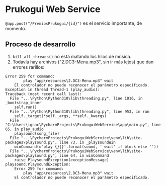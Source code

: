 # Prukogui Web Service
`@app.post("/PremiosPrukogui/{id}")` es el servicio importante, de momento.

## Proceso de desarrollo
1. `kill_all_threads()` no está matando los hilos de música.
2. Todavía hay archivos ("2.DC3-Menu.mp3", sin ir más lejos) que dan errores rarillos:
```
Error 259 for command:
        play "app\resources\2.DC3-Menu.mp3" wait
    El controlador no puede reconocer el parámetro especificado.
Exception in thread Thread-1 (play_audio):
Traceback (most recent call last):
  File "...\Python\Python310\lib\threading.py", line 1016, in _bootstrap_inner
    self.run()
  File "...\Python\Python310\lib\threading.py", line 953, in run
    self._target(*self._args, **self._kwargs)
  File "C:\Users\ignac\PycharmProjects\PrukoguiWebService\app\main.py", line 65, in play_audio
    playsound(song_file)
  File "...\PycharmProjects\PrukoguiWebService\venv\lib\site-packages\playsound.py", line 73, in _playsoundWin
    winCommand(u'play {}{}'.format(sound, ' wait' if block else ''))
  File "...\PycharmProjects\PrukoguiWebService\venv\lib\site-packages\playsound.py", line 64, in winCommand
    raise PlaysoundException(exceptionMessage)
playsound.PlaysoundException: 
    Error 259 for command:
        play "app\resources\2.DC3-Menu.mp3" wait
    El controlador no puede reconocer el parámetro especificado.

```